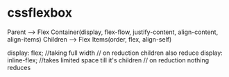# cssflexbox

Parent --> Flex Container(display, flex-flow, justify-content, align-content, align-items)
Children --> Flex Items(order, flex, align-self)

display: flex; //taking full width // on reduction children also reduce
display: inline-flex; //takes limited space till it's children // on reduction nothing reduces